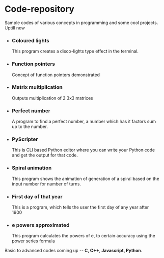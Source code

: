 # Code-repository

Sample codes of various concepts in programming and some cool projects.<br>
Uptill now

<ul>
  <li>
    <h3>Coloured lights</h3>This program creates a disco-lights type effect in the terminal.
  </li>
  <li>
    <h3>Function pointers</h3>Concept of function pointers demonstrated
  </li>
  <li>
    <h3>Matrix multiplication</h3>Outputs multiplication of 2 3x3 matrices 
  </li>
  <li>
    <h3>Perfect number</h3>A program to find a perfect number, a number which has it factors sum up to the number.
  </li>
  <li>
    <h3>PyScripter</h3>This is CLI based Python editor where you can write your Python code and get the output for that code.
  </li>
  <li>
    <h3>Spiral animation</h3>This program shows the animation of generation of a spiral based on the input number for number of turns.
  </li>
  <li>
    <h3>First day of that year</h3>This is a program, which tells the user the first day of any year after 1900
  </li>
  <li>
    <h3>e powers approximated</h3>This program calculates the powers of e, to certain accuracy using the power series formula
  </li>
</ul>

Basic to advanced codes coming up -- <strong>C, C++, Javascript, Python</strong>.



